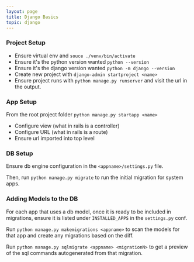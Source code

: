 ```yaml
---
layout: page
title: Django Basics
topic: django
---
```


### Project Setup
- Ensure virtual env and `souce ./venv/bin/activate`
- Ensure it's the python version wanted `python --version`
- Ensure it's the django version wanted `python -m django --version`
- Create new project with `django-admin startproject <name>`
- Ensure project runs with `python manage.py runserver` and visit the url in the output.

### App Setup
From the root project folder `python manage.py startapp <name>`

- Configure view (what in rails is a controller)
- Configure URL (what in rails is a route)
- Ensure url imported into top level

### DB Setup

Ensure db engine configuration in the `<appname>/settings.py` file. 

Then, run `python manage.py migrate` to run the initial migration for system apps. 

### Adding Models to the DB
For each app that uses a db model, once it is ready to be included in migrations, ensure it is listed under `INSTALLED_APPS` in the `settings.py` conf.

Run `python manage.py makemigrations <appname>` to scan the models for that app and create any migrations based on the diff.

Run `python manage.py sqlmigrate <appname> <migrationN>` to get a preview of the sql commands autogenerated from that migration.

